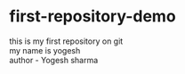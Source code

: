 # first-repository-demo
this is my first repository on git
<br>
my name is yogesh
<br>
author - Yogesh sharma

